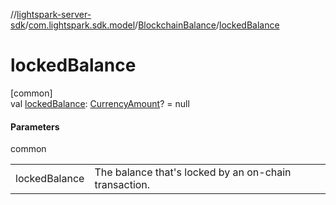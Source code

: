//[lightspark-server-sdk](../../../index.md)/[com.lightspark.sdk.model](../index.md)/[BlockchainBalance](index.md)/[lockedBalance](locked-balance.md)

# lockedBalance

[common]\
val [lockedBalance](locked-balance.md): [CurrencyAmount](../-currency-amount/index.md)? = null

#### Parameters

common

| | |
|---|---|
| lockedBalance | The balance that's locked by an on-chain transaction. |
